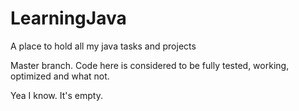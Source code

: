  # LearningJava
 A place to hold all my java tasks and projects
 
 Master branch.
 Code here is considered to be fully tested, working, optimized and what not.

 Yea I know. It's empty.
